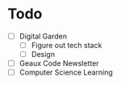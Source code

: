 # Todo

- [ ] Digital Garden 
  - [ ] Figure out tech stack
  - [ ] Design
- [ ] Geaux Code Newsletter
- [ ] Computer Science Learning
